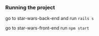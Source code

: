 ### Running the project

go to star-wars-back-end and run `rails s`

go to star-wars-front-end run `npm start`

